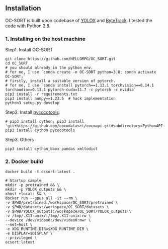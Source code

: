 ## Installation
OC-SORT is built upon codebase of [YOLOX](https://github.com/Megvii-BaseDetection/YOLOX) and [ByteTrack](https://github.com/ifzhang/ByteTrack). I tested the code with Python 3.8. 

### 1. Installing on the host machine
Step1. Install OC-SORT
```shell
git clone https://github.com/HELLORPG/OC_SORT.git
cd OC_SORT
# you should already in the python env.
# for me, I use `conda create -n OC-SORT python=3.8; conda activate OC-SORT;`
# firstly, install a suitable version of pytorch.
# for me, I use `conda install pytorch==1.13.1 torchvision==0.14.1 torchaudio==0.13.1 pytorch-cuda=11.7 -c pytorch -c nvidia`
pip3 install -r requirements.txt
pip3 install numpy==1.23.5  # hack implementation
python3 setup.py develop
```

Step2. Install [pycocotools](https://github.com/cocodataset/cocoapi).

```shell
# pip3 install cython; pip3 install 'git+https://github.com/cocodataset/cocoapi.git#subdirectory=PythonAPI'
pip3 install cython pycocotools
```

Step3. Others
```shell
pip3 install cython_bbox pandas xmltodict
```
### 2. Docker build
```shell
docker build -t ocsort:latest .

# Startup sample
mkdir -p pretrained && \
mkdir -p YOLOX_outputs && \
xhost +local: && \
docker run --gpus all -it --rm \
-v $PWD/pretrained:/workspace/OC_SORT/pretrained \
-v $PWD/datasets:/workspace/OC_SORT/datasets \
-v $PWD/YOLOX_outputs:/workspace/OC_SORT/YOLOX_outputs \
-v /tmp/.X11-unix/:/tmp/.X11-unix:rw \
--device /dev/video0:/dev/video0:mwr \
--net=host \
-e XDG_RUNTIME_DIR=$XDG_RUNTIME_DIR \
-e DISPLAY=$DISPLAY \
--privileged \
ocsort:latest
```
